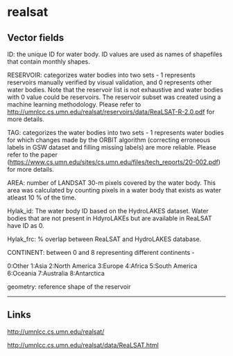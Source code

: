 
<!-- README.md is generated from README.Rmd. Please edit that file -->

# realsat

## Vector fields

ID: the unique ID for water body. ID values are used as names of
shapefiles that contain monthly shapes.

RESERVOIR: categorizes water bodies into two sets - 1 represents
reservoirs manually verified by visual validation, and 0 represents
other water bodies. Note that the reservoir list is not exhaustive and
water bodies with 0 value could be reservoirs. The reservoir subset was
created using a machine learning methodology. Please refer to
<http://umnlcc.cs.umn.edu/realsat/reservoirs/data/ReaLSAT-R-2.0.pdf> for
more details.

TAG: categorizes the water bodies into two sets - 1 represents water
bodies for which changes made by the ORBIT algorithm (correcting
erroneous labels in GSW dataset and filling missing labels) are more
reliable. Please refer to the paper
(<https://www.cs.umn.edu/sites/cs.umn.edu/files/tech_reports/20-002.pdf>)
for more details.

AREA: number of LANDSAT 30-m pixels covered by the water body. This area
was calculated by counting pixels in a water body that exists as water
atleast 10 % of the time.

Hylak\_id: The water body ID based on the HydroLAKES dataset. Water
bodies that are not present in HdyroLAKEs but are available in ReaLSAT
have ID as 0.

Hylak\_frc: % overlap between ReaLSAT and HydroLAKES database.

CONTINENT: between 0 and 8 representing different continents -

0:Other 1:Asia 2:North America 3:Europe 4:Africa 5:South America
6:Oceania 7:Australia 8:Antarctica

geometry: reference shape of the reservoir

-----

## Links

<http://umnlcc.cs.umn.edu/realsat/>

<http://umnlcc.cs.umn.edu/realsat/data/ReaLSAT.html>
